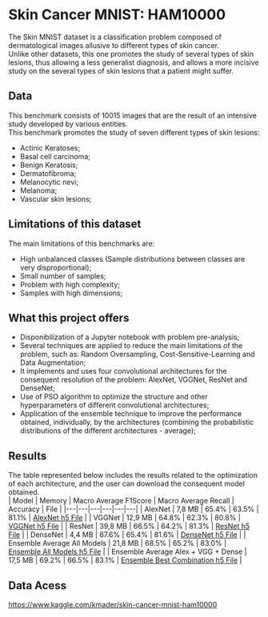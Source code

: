 # Skin Cancer MNIST: HAM10000

The Skin MNIST dataset is a classification problem composed of dermatological images allusive to different types of skin cancer.  
Unlike other datasets, this one promotes the study of several types of skin lesions, thus allowing a less generalist diagnosis, and allows a more incisive study on the several types of skin lesions that a patient might suffer.

## Data
This benchmark consists of 10015 images that are the result of an intensive study developed by various entities.  
This benchmark promotes the study of seven different types of skin lesions:  
* Actinic Keratoses;
* Basal cell carcinoma;
* Benign Keratosis;
* Dermatofibroma;
* Melanocytic nevi;
* Melanoma;
* Vascular skin lesions;

## Limitations of this dataset
The main limitations of this benchmarks are:
* High unbalanced classes (Sample distributions between classes are very disproportional);
* Small number of samples;
* Problem with high complexity;
* Samples with high dimensions;

## What this project offers
* Disponibilization of a Jupyter notebook with problem pre-analysis;
* Several techniques are applied to reduce the main limitations of the problem, such as: Random Oversampling, Cost-Sensitive-Learning and Data Augmentation;
* It implements and uses four convolutional architectures for the consequent resolution of the problem: AlexNet, VGGNet, ResNet and DenseNet;
* Use of PSO algorithm to optimize the structure and other hyperparameters of different convolutional architectures;
* Application of the ensemble technique to improve the performance obtained, individually, by the architectures (combining the probabilistic distributions of the different architectures - average);

## Results
The table represented below includes the results related to the optimization of each architecture, and the user can download the consequent model obtained.  
| Model | Memory | Macro Average F1Score | Macro Average Recall | Accuracy | File | 
|---|---|---|---|---|---|
| AlexNet | 7,8 MB | 65.4% | 63.5% | 81.1% | [AlexNet h5 File](https://github.com/bundasmanu/ProjetoMestrado/blob/master/arquiteturas_otimizadas/Skin_MNIST/alexnet_gbest_oficial.h5?raw=true) |
| VGGNet | 12,9 MB | 64.8% | 62.3% | 80.8% | [VGGNet h5 File](https://github.com/bundasmanu/ProjetoMestrado/blob/master/arquiteturas_otimizadas/Skin_MNIST/vggnet_gbest_oficial.h5?raw=true) |
| ResNet | 39,8 MB |  66.5% |  64.2% | 81.3% | [ResNet h5 File](https://github.com/bundasmanu/ProjetoMestrado/blob/master/arquiteturas_otimizadas/Skin_MNIST/resnet_gbest_oficial.h5?raw=true) |
| DenseNet | 4,4 MB | 67.6% |  65.4% | 81.6% | [DenseNet h5 File](https://github.com/bundasmanu/ProjetoMestrado/blob/master/arquiteturas_otimizadas/Skin_MNIST/densenet_gbest_oficial.h5?raw=true) |
| Ensemble Average All Models | 21,8 MB | 68.5% | 65.2%  | 83.0% | [Ensemble All Models h5 File](https://github.com/bundasmanu/ProjetoMestrado/blob/master/arquiteturas_otimizadas/Skin_MNIST/ensemble_all.h5?raw=true) |
| Ensemble Average Alex + VGG + Dense | 17,5 MB | 69.2% | 66.5%  | 83.1% | [Ensemble Best Combination h5 File](https://github.com/bundasmanu/ProjetoMestrado/blob/master/arquiteturas_otimizadas/Skin_MNIST/ensemble_best.h5?raw=true) |

## Data Acess
https://www.kaggle.com/kmader/skin-cancer-mnist-ham10000
